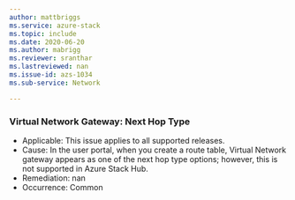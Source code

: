 ```yaml
---
author: mattbriggs
ms.service: azure-stack
ms.topic: include
ms.date: 2020-06-20
ms.author: mabrigg
ms.reviewer: sranthar
ms.lastreviewed: nan
ms.issue-id: azs-1034
ms.sub-service: Network

---
```

### Virtual Network Gateway: Next Hop Type

- Applicable: This issue applies to all supported releases.
- Cause: In the user portal, when you create a route table, Virtual Network gateway appears as one of the next hop type options; however, this is not supported in Azure Stack Hub. 
- Remediation: nan
- Occurrence: Common